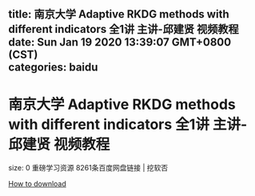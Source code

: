 
title: 南京大学 Adaptive RKDG methods with different indicators 全1讲 主讲-邱建贤 视频教程
date: Sun Jan 19 2020 13:39:07 GMT+0800 (CST)    
categories: baidu
---

# 南京大学 Adaptive RKDG methods with different indicators 全1讲 主讲-邱建贤 视频教程
size: 0
 重磅学习资源 8261条百度网盘链接 | 挖软否
 

[How to download](https://bpcam.bemobtrk.com/go/2ceec3aa-1ca2-46d6-b9ff-aaa5c184517c?jno=3618)